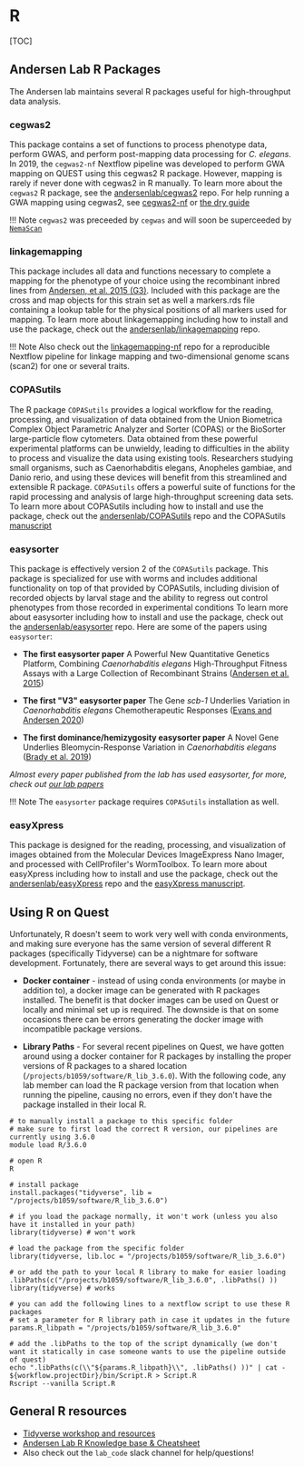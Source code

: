 # R

[TOC]

## Andersen Lab R Packages

The Andersen lab maintains several R packages useful for high-throughput data analysis.

### cegwas2

This package contains a set of functions to process phenotype data, perform GWAS, and perform post-mapping data processing for *C. elegans*. In 2019, the `cegwas2-nf` Nextflow pipeline was developed to perform GWA mapping on QUEST using this cegwas2 R package. However, mapping is rarely if never done with cegwas2 in R manually. To learn more about the `cegwas2` R package, see the [andersenlab/cegwas2](https://github.com/andersenlab/cegwas2) repo. For help running a GWA mapping using cegwas2, see [cegwas2-nf](https://github.com/andersenlab/cegwas2-nf) or [the dry guide](pipeline-cegwas.md)

!!! Note
	`cegwas2` was preceeded by `cegwas` and will soon be superceeded by [`NemaScan`](https://github.com/AndersenLab/NemaScan)

### linkagemapping

This package includes all data and functions necessary to complete a mapping for the phenotype of your choice using the recombinant inbred lines from [Andersen, et al. 2015 (G3)](https://academic.oup.com/g3journal/article/5/5/911/6025542). Included with this package are the cross and map objects for this strain set as well a markers.rds file containing a lookup table for the physical positions of all markers used for mapping. To learn more about linkagemapping including how to install and use the package, check out the [andersenlab/linkagemapping](https://github.com/andersenlab/linkagemapping) repo.

!!! Note
	Also check out the [linkagemapping-nf](https://github.com/andersenlab/linkagemapping-nf) repo for a reproducible Nextflow pipeline for linkage mapping and two-dimensional genome scans (scan2) for one or several traits.

### COPASutils

The R package `COPASutils` provides a logical workflow for the reading, processing, and visualization of data obtained from the Union Biometrica Complex Object Parametric Analyzer and Sorter (COPAS) or the BioSorter large-particle flow cytometers. Data obtained from these powerful experimental platforms can be unwieldy, leading to difficulties in the ability to process and visualize the data using existing tools. Researchers studying small organisms, such as Caenorhabditis elegans, Anopheles gambiae, and Danio rerio, and using these devices will benefit from this streamlined and extensible R package. `COPASutils` offers a powerful suite of functions for the rapid processing and analysis of large high-throughput screening data sets. To learn more about COPASutils including how to install and use the package, check out the [andersenlab/COPASutils](https://github.com/andersenlab/copasutils) repo and the COPASutils [manuscript](https://journals.plos.org/plosone/article?id=10.1371/journal.pone.0111090)

### easysorter

This package is effectively version 2 of the `COPASutils` package. This package is specialized for use with worms and includes additional functionality on top of that provided by COPASutils, including division of recorded objects by larval stage and the ability to regress out control phenotypes from those recorded in experimental conditions To learn more about easysorter including how to install and use the package, check out the [andersenlab/easysorter](https://github.com/andersenlab/easysorter) repo. Here are some of the papers using `easysorter`:

- __The first easysorter paper__
A Powerful New Quantitative Genetics Platform, Combining *Caenorhabditis elegans* High-Throughput Fitness Assays with a Large Collection of Recombinant Strains ([Andersen et al. 2015](https://academic.oup.com/g3journal/article/5/5/911/6025542))

- __The first "V3" easysorter paper__
The Gene *scb-1* Underlies Variation in *Caenorhabditis elegans* Chemotherapeutic Responses ([Evans and Andersen 2020](https://academic.oup.com/g3journal/article/10/7/2353/6026329))

- __The first dominance/hemizygosity easysorter paper__
A Novel Gene Underlies Bleomycin-Response Variation in *Caenorhabditis elegans* ([Brady et al. 2019](https://academic.oup.com/genetics/article/212/4/1453/5931413))

*Almost every paper published from the lab has used easysorter, for more, check out [our lab papers](https://andersenlab.org/Publications/)*

!!! Note
	The `easysorter` package requires `COPASutils` installation as well.

### easyXpress

This package is designed for the reading, processing, and visualization of images obtained from the Molecular Devices ImageExpress Nano Imager, and processed with CellProfiler's WormToolbox. To learn more about easyXpress including how to install and use the package, check out the [andersenlab/easyXpress](https://github.com/andersenlab/easyXpress) repo and the [easyXpress manuscript](https://www.biorxiv.org/content/10.1101/2021.05.11.443552v1). 

## Using R on Quest

Unfortunately, R doesn't seem to work very well with conda environments, and making sure everyone has the same version of several different R packages (specifically Tidyverse) can be a nightmare for software development. Fortunately, there are several ways to get around this issue:

* __Docker container__ - instead of using conda environments (or maybe in addition to), a docker image can be generated with R packages installed. The benefit is that docker images can be used on Quest or locally and minimal set up is required. The downside is that on some occasions there can be errors generating the docker image with incompatible package versions.

* __Library Paths__ - For several recent pipelines on Quest, we have gotten around using a docker container for R packages by installing the proper versions of R packages to a shared location (`/projects/b1059/software/R_lib_3.6.0`). With the following code, any lab member can load the R package version from that location when running the pipeline, causing no errors, even if they don't have the package installed in their local R. 

```
# to manually install a package to this specific folder
# make sure to first load the correct R version, our pipelines are currently using 3.6.0
module load R/3.6.0

# open R
R

# install package
install.packages("tidyverse", lib = "/projects/b1059/software/R_lib_3.6.0")

# if you load the package normally, it won't work (unless you also have it installed in your path)
library(tidyverse) # won't work

# load the package from the specific folder
library(tidyverse, lib.loc = "/projects/b1059/software/R_lib_3.6.0")

# or add the path to your local R library to make for easier loading
.libPaths(c("/projects/b1059/software/R_lib_3.6.0", .libPaths() ))
library(tidyverse) # works

# you can add the following lines to a nextflow script to use these R packages
# set a parameter for R library path in case it updates in the future
params.R_libpath = "/projects/b1059/software/R_lib_3.6.0"

# add the .libPaths to the top of the script dynamically (we don't want it statically in case someone wants to use the pipeline outside of quest)
echo ".libPaths(c(\\"${params.R_libpath}\\", .libPaths() ))" | cat - ${workflow.projectDir}/bin/Script.R > Script.R
Rscript --vanilla Script.R

```

## General R resources

* [Tidyverse workshop and resources](https://github.com/katiesevans/nuit_tidyverse)
* [Andersen Lab R Knowledge base & Cheatsheet]()
* Also check out the `lab_code` slack channel for help/questions!


